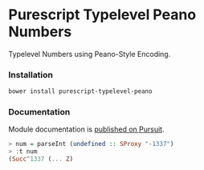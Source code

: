 Purescript Typelevel Peano Numbers
==================================

Typelevel Numbers using Peano-Style Encoding.


### Installation

```bash
bower install purescript-typelevel-peano
```

### Documentation

Module documentation is [published on Pursuit](https://pursuit.purescript.org/packages/purescript-typelevel-peano/).

```purescript
> num = parseInt (undefined :: SProxy "-1337")
> :t num
(Succ^1337 (... Z) 
```